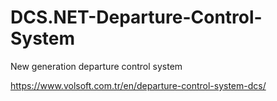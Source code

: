 # DCS.NET-Departure-Control-System
New generation departure control system

https://www.volsoft.com.tr/en/departure-control-system-dcs/
